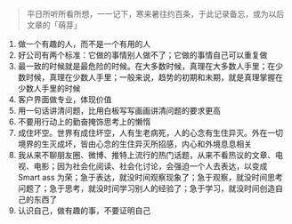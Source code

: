 >  平日所听所看所想，一一记下，寒来暑往约百条，于此记录备忘，或为以后文章的「萌芽」

1. 做一个有趣的人，而不是一个有用的人
2. 好公司有两个标准：它做的事情别人做不了；它做的事情自己可以重复做
3. 最一致的时候就是最危险的时候。在大多数时候，真理在大多数人手里；在少数时候，真理在少数人手里；一般来说，趋势的初期和未期，就是真理掌握在少数人手里的时候
4. 客户界面做专业，体现价值
5. 用一句话讲清问题，比用白板写写画画讲清问题的要求更高
6. 不要用行动上的勤奋掩饰思考上的懒惰
7. 成住坏空。世界有成住坏空，人有生老病死，人的心念有生住异灭。外在一切境界的生灭成坏，皆由心念的生住异灭所招感，内心和外境息息相关
8. 我从来不聊朋友圈、微博、推特上流行的热门话题，从来不看热议的文章、电视、电影；因为社会化阅读、社会化讨论，会强迫一个人去表达，以变成 Smart ass 为荣；急于表达，就没时间观察现象了；急于观察，就没时间思考问题了；急于思考，就没时间学习别人的经验了；急于学习，就没时间创造自己的东西了
9. 认识自己，做有趣的事，不要证明自己
